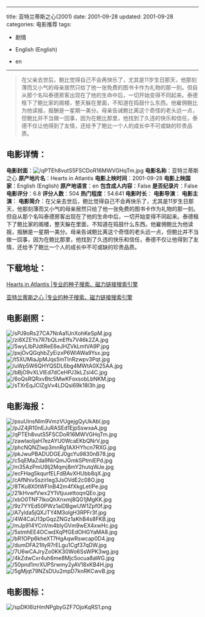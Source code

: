 
---
title: 亚特兰蒂斯之心(2001)
date: 2001-09-28
updated: 2001-09-28
categories: 电影推荐
tags:
- 剧情

- English (English)
- en
---


> 在父亲去世后，鲍比觉得自己不会再快乐了，尤其是11岁生日那天，他那刻薄而又小气的母亲居然只给了他一张免费的图书卡作为礼物的那一刻。但自从那个名叫泰德房客出现在了他的生命中后，一切开始变得不同起来。泰德租下了鲍比家的阁楼，整天躲在里面，不知道在捣鼓什么东西。他雇佣鲍比为他读报，报酬是一星期一美分。母亲告诫鲍比离这个奇怪的老头远一点，但鲍比并不当做一回事，因为在鲍比那里，他找到了久违的快乐和信任，泰德不仅让他得到了友情，还给予了鲍比一个人的成长中不可或缺的珍贵品质。

## **电影详情**：

**电影封面**：<img src="https://image.tmdb.org/t/p/w200/qPTEh8vutS5FSCDoR16MWVGHqTm.jpg" alt="/qPTEh8vutS5FSCDoR16MWVGHqTm.jpg" title="/qPTEh8vutS5FSCDoR16MWVGHqTm.jpg">
**电影名称**：亚特兰蒂斯之心
**原产地片名**：Hearts in Atlantis
**电影上映时间**：2001-09-28
**电影上映国家**：English (English)
**原产地语言**：en
**包含成人内容**：False
**是否纪录片**：False
**电影评分**：6.8
**评分人数**：504
**热门程度**：54.641
**电影时长**：
**电影导演**：
**电影主演**：
**电影简介**：在父亲去世后，鲍比觉得自己不会再快乐了，尤其是11岁生日那天，他那刻薄而又小气的母亲居然只给了他一张免费的图书卡作为礼物的那一刻。但自从那个名叫泰德房客出现在了他的生命中后，一切开始变得不同起来。泰德租下了鲍比家的阁楼，整天躲在里面，不知道在捣鼓什么东西。他雇佣鲍比为他读报，报酬是一星期一美分。母亲告诫鲍比离这个奇怪的老头远一点，但鲍比并不当做一回事，因为在鲍比那里，他找到了久违的快乐和信任，泰德不仅让他得到了友情，还给予了鲍比一个人的成长中不可或缺的珍贵品质。

## **下载地址**：
[Hearts in Atlantis |专业的种子搜索、磁力链接搜索引擎](https://movie.amd794.com:2083/?search=Hearts%20in%20Atlantis&ordering=&mode=match_phrase&page_size=10&page=1)

[亚特兰蒂斯之心 |专业的种子搜索、磁力链接搜索引擎](https://movie.amd794.com:2083/?search=%E4%BA%9A%E7%89%B9%E5%85%B0%E8%92%82%E6%96%AF%E4%B9%8B%E5%BF%83&ordering=&mode=match_phrase&page_size=10&page=1)
 

## **电影剧照**：
<img src="https://image.tmdb.org/t/p/original/sPJ9oRs27CA7NrAa1UnXohKeSpM.jpg" alt="/sPJ9oRs27CA7NrAa1UnXohKeSpM.jpg" title="/sPJ9oRs27CA7NrAa1UnXohKeSpM.jpg"><img src="https://image.tmdb.org/t/p/original/zi8XZEYs7R7bQLmEffs7V46k2ZA.jpg" alt="/zi8XZEYs7R7bQLmEffs7V46k2ZA.jpg" title="/zi8XZEYs7R7bQLmEffs7V46k2ZA.jpg"><img src="https://image.tmdb.org/t/p/original/5wyLIbPJdtReE6eJHZVkLmtVA9P.jpg" alt="/5wyLIbPJdtReE6eJHZVkLmtVA9P.jpg" title="/5wyLIbPJdtReE6eJHZVkLmtVA9P.jpg"><img src="https://image.tmdb.org/t/p/original/pxjOvQGqhbZyEizxP6WlAWa9Ysx.jpg" alt="/pxjOvQGqhbZyEizxP6WlAWa9Ysx.jpg" title="/pxjOvQGqhbZyEizxP6WlAWa9Ysx.jpg"><img src="https://image.tmdb.org/t/p/original/t5XUMiaJpMJqs5mTInRzwpv3Pqt.jpg" alt="/t5XUMiaJpMJqs5mTInRzwpv3Pqt.jpg" title="/t5XUMiaJpMJqs5mTInRzwpv3Pqt.jpg"><img src="https://image.tmdb.org/t/p/original/uWp5W6QHYQSDL6bg4MWtA0X25AA.jpg" alt="/uWp5W6QHYQSDL6bg4MWtA0X25AA.jpg" title="/uWp5W6QHYQSDL6bg4MWtA0X25AA.jpg"><img src="https://image.tmdb.org/t/p/original/bBjO9vXLVIEd7dCeHPJ3kLZsI4C.jpg" alt="/bBjO9vXLVIEd7dCeHPJ3kLZsI4C.jpg" title="/bBjO9vXLVIEd7dCeHPJ3kLZsI4C.jpg"><img src="https://image.tmdb.org/t/p/original/6oQsRQRxvBtc5MwKFoxsobLbNKM.jpg" alt="/6oQsRQRxvBtc5MwKFoxsobLbNKM.jpg" title="/6oQsRQRxvBtc5MwKFoxsobLbNKM.jpg"><img src="https://image.tmdb.org/t/p/original/sTXrEqJCIZgVv4LDQsi69k18l3h.jpg" alt="/sTXrEqJCIZgVv4LDQsi69k18l3h.jpg" title="/sTXrEqJCIZgVv4LDQsi69k18l3h.jpg">

## **电影海报**：
<img src="https://image.tmdb.org/t/p/original/psuUinsNlm9VmzVUgejgQyUkAbl.jpg" alt="/psuUinsNlm9VmzVUgejgQyUkAbl.jpg" title="/psuUinsNlm9VmzVUgejgQyUkAbl.jpg"><img src="https://image.tmdb.org/t/p/original/pJZ4jR10nEJuRASEd1EjpSswxaA.jpg" alt="/pJZ4jR10nEJuRASEd1EjpSswxaA.jpg" title="/pJZ4jR10nEJuRASEd1EjpSswxaA.jpg"><img src="https://image.tmdb.org/t/p/original/qPTEh8vutS5FSCDoR16MWVGHqTm.jpg" alt="/qPTEh8vutS5FSCDoR16MWVGHqTm.jpg" title="/qPTEh8vutS5FSCDoR16MWVGHqTm.jpg"><img src="https://image.tmdb.org/t/p/original/zawlaoIjaH7ezAYU0WcaEKbQNrV.jpg" alt="/zawlaoIjaH7ezAYU0WcaEKbQNrV.jpg" title="/zawlaoIjaH7ezAYU0WcaEKbQNrV.jpg"><img src="https://image.tmdb.org/t/p/original/phcNQNZIwp3mnRg1AXHYhcn7RXG.jpg" alt="/phcNQNZIwp3mnRg1AXHYhcn7RXG.jpg" title="/phcNQNZIwp3mnRg1AXHYhcn7RXG.jpg"><img src="https://image.tmdb.org/t/p/original/pkJwuPBADUDGEJ0gcYu9830nB78.jpg" alt="/pkJwuPBADUDGEJ0gcYu9830nB78.jpg" title="/pkJwuPBADUDGEJ0gcYu9830nB78.jpg"><img src="https://image.tmdb.org/t/p/original/c5qEMaZda9NirQmJGmkSPtmiEPd.jpg" alt="/c5qEMaZda9NirQmJGmkSPtmiEPd.jpg" title="/c5qEMaZda9NirQmJGmkSPtmiEPd.jpg"><img src="https://image.tmdb.org/t/p/original/m35AzPmU9lj2Mqmj8mY2hutqWJe.jpg" alt="/m35AzPmU9lj2Mqmj8mY2hutqWJe.jpg" title="/m35AzPmU9lj2Mqmj8mY2hutqWJe.jpg"><img src="https://image.tmdb.org/t/p/original/ecFHag5kqurfELFdBAvXHUbb8qX.jpg" alt="/ecFHag5kqurfELFdBAvXHUbb8qX.jpg" title="/ecFHag5kqurfELFdBAvXHUbb8qX.jpg"><img src="https://image.tmdb.org/t/p/original/cAfNhivSszirIeg3JsOVdE2c08O.jpg" alt="/cAfNhivSszirIeg3JsOVdE2c08O.jpg" title="/cAfNhivSszirIeg3JsOVdE2c08O.jpg"><img src="https://image.tmdb.org/t/p/original/8TKu8X0tWFInB42m4fXkgLetlPe.jpg" alt="/8TKu8X0tWFInB42m4fXkgLetlPe.jpg" title="/8TKu8X0tWFInB42m4fXkgLetlPe.jpg"><img src="https://image.tmdb.org/t/p/original/21kHvwfVwx2Y1VtjuuettoqnQEo.jpg" alt="/21kHvwfVwx2Y1VtjuuettoqnQEo.jpg" title="/21kHvwfVwx2Y1VtjuuettoqnQEo.jpg"><img src="https://image.tmdb.org/t/p/original/xbO0TNF7IkoQhXnxmj8QG1jMgKK.jpg" alt="/xbO0TNF7IkoQhXnxmj8QG1jMgKK.jpg" title="/xbO0TNF7IkoQhXnxmj8QG1jMgKK.jpg"><img src="https://image.tmdb.org/t/p/original/9z7YYEd50PWz1aiDBgwUW1Zpf0f.jpg" alt="/9z7YYEd50PWz1aiDBgwUW1Zpf0f.jpg" title="/9z7YYEd50PWz1aiDBgwUW1Zpf0f.jpg"><img src="https://image.tmdb.org/t/p/original/A7ylda5jQXJTY4M3olgH3RPFr3f.jpg" alt="/A7ylda5jQXJTY4M3olgH3RPFr3f.jpg" title="/A7ylda5jQXJTY4M3olgH3RPFr3f.jpg"><img src="https://image.tmdb.org/t/p/original/4W4CaU13pGqzZNGz1aKhB4s8FKB.jpg" alt="/4W4CaU13pGqzZNGz1aKhB4s8FKB.jpg" title="/4W4CaU13pGqzZNGz1aKhB4s8FKB.jpg"><img src="https://image.tmdb.org/t/p/original/mJp914YCnVm4blyGVm9wEX4xwHc.jpg" alt="/mJp914YCnVm4blyGVm9wEX4xwHc.jpg" title="/mJp914YCnVm4blyGVm9wEX4xwHc.jpg"><img src="https://image.tmdb.org/t/p/original/5stmhEE4OCwdXqPfGEdOHGYaMA8.jpg" alt="/5stmhEE4OCwdXqPfGEdOHGYaMA8.jpg" title="/5stmhEE4OCwdXqPfGEdOHGYaMA8.jpg"><img src="https://image.tmdb.org/t/p/original/bR1OPp6kheXT7HgAqwRswcap0D4.jpg" alt="/bR1OPp6kheXT7HgAqwRswcap0D4.jpg" title="/bR1OPp6kheXT7HgAqwRswcap0D4.jpg"><img src="https://image.tmdb.org/t/p/original/dumDFA21IIyR7rELgu1Cgf37qDW.jpg" alt="/dumDFA21IIyR7rELgu1Cgf37qDW.jpg" title="/dumDFA21IIyR7rELgu1Cgf37qDW.jpg"><img src="https://image.tmdb.org/t/p/original/7U6wCAJryZo0KK30Wo6SsWPK3wg.jpg" alt="/7U6wCAJryZo0KK30Wo6SsWPK3wg.jpg" title="/7U6wCAJryZo0KK30Wo6SsWPK3wg.jpg"><img src="https://image.tmdb.org/t/p/original/4kZdwCxr4uh6me8Mjc5ocua8aWG.jpg" alt="/4kZdwCxr4uh6me8Mjc5ocua8aWG.jpg" title="/4kZdwCxr4uh6me8Mjc5ocua8aWG.jpg"><img src="https://image.tmdb.org/t/p/original/50pnd1mrXUPSrwmy2yAV18xKB4H.jpg" alt="/50pnd1mrXUPSrwmy2yAV18xKB4H.jpg" title="/50pnd1mrXUPSrwmy2yAV18xKB4H.jpg"><img src="https://image.tmdb.org/t/p/original/5gMjqt79NZsDUu2mpD7knRKCwvB.jpg" alt="/5gMjqt79NZsDUu2mpD7knRKCwvB.jpg" title="/5gMjqt79NZsDUu2mpD7knRKCwvB.jpg">

## **电影图标**：
<img src="https://image.tmdb.org/t/p/original/spDKl6lzHmNPgbyGZF7OjoKqRS1.png" alt="/spDKl6lzHmNPgbyGZF7OjoKqRS1.png" title="/spDKl6lzHmNPgbyGZF7OjoKqRS1.png">
